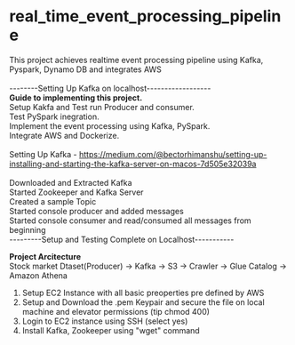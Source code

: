 # real_time_event_processing_pipeline
This project achieves realtime event processing pipeline using Kafka, Pyspark, Dynamo DB and integrates AWS<br/><br/>
--------Setting Up Kafka on localhost------------------<br/>
**Guide to implementing this project.**<br/>
Setup Kakfa and Test run Producer and consumer.<br/>
Test PySpark inegration.<br/>
Implement the event processing using Kafka, PySpark.<br/>
Integrate AWS and Dockerize.<br/><br/>
Setting Up Kafka - <url>https://medium.com/@bectorhimanshu/setting-up-installing-and-starting-the-kafka-server-on-macos-7d505e32039a<br/><br/>
Downloaded and Extracted Kafka<br/>
Started Zookeeper and Kafka Server<br/>
Created a sample Topic<br/>
Started console producer and added messages<br/>
Started console consumer and read/consumed all messages from beginning<br/>
---------Setup and Testing Complete on Localhost-----------

**Project Arcitecture**<br/>
Stock market Dtaset(Producer) -> Kafka -> S3 -> Crawler -> Glue Catalog -> Amazon Athena<br/>
1. Setup EC2 Instance with all basic preoperties pre defined by AWS
2. Setup and Download the .pem Keypair and secure the file on local machine and elevator permissions (tip chmod 400)
3. Login to EC2 instance using SSH (select yes)
4. Install Kafka, Zookeeper using "wget" command
